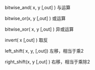 bitwise\_and\( x, y  \[,out\] \)  与运算

bitwise\_or\(x,  y  \[,out\] \)     或运算

bitwise\_xor\( x,  y  \[,out\] \)  异或运算

invert\( x  \[,out\] \)                 取反

left\_shift\( x, y, \[,out\]\)     左移，相当于乘2

right\_shift\(x,  y  \[,out\] \)  右移，相当于乘除2

